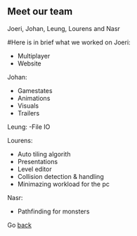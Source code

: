 
## Meet our team

Joeri, Johan, Leung, Lourens and Nasr

#Here is in brief what we worked on
Joeri:
- Multiplayer
- Website

Johan:
- Gamestates
- Animations
- Visuals
- Trailers

Leung:
-File IO

Lourens:
- Auto tiling algorith
- Presentations
- Level editor
- Collision detection & handling
- Minimazing workload for the pc

Nasr:
- Pathfinding for monsters

Go [back](./)
